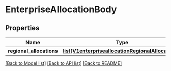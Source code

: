 # EnterpriseAllocationBody

## Properties
Name | Type | Description | Notes
------------ | ------------- | ------------- | -------------
**regional_allocations** | [**list[V1enterpriseallocationRegionalAllocations]**](V1enterpriseallocationRegionalAllocations.md) |  | [optional] 

[[Back to Model list]](../README.md#documentation-for-models) [[Back to API list]](../README.md#documentation-for-api-endpoints) [[Back to README]](../README.md)

